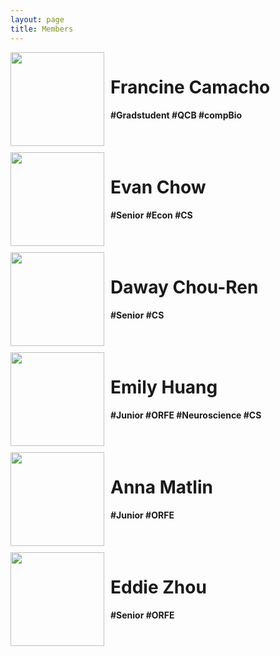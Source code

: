 ```yaml
---
layout: page
title: Members
---
```


<div style="float:left;width:100%;height:150px;margin-bottom:10px;">
	<img style="float:left;width:150px;height:150px" src="{{ site.baseurl }}Camacho.jpg">
	<div style="float:left; PADDING-LEFT:10px">
		<h1>Francine Camacho</h1>
		<h4>#Gradstudent #QCB #compBio </h4>
	</div>
</div>

<div style="float:left;width:100%;height:150px;margin-bottom:10px;">
	<img style="float:left;width:150px;height:150px" src="{{ site.baseurl }}Chow.jpg">
	<div style="float:left; PADDING-LEFT:10px">
		<h1>Evan Chow</h1>
		<h4> #Senior #Econ #CS </h4>
	</div>
</div>

<div style="float:left;width:100%;height:150px;margin-bottom:10px;">
	<img style="float:left;width:150px;height:150px" src="{{ site.baseurl }}Chou_ren.jpg">
	<div style="float:left; PADDING-LEFT:10px">
		<h1>Daway Chou-Ren </h1>
		<h4>#Senior #CS </h4>
	</div>
</div>

<div style="float:left;width:100%;height:150px;margin-bottom:10px;">
	<img style="float:left;width:150px;height:150px" src="{{ site.baseurl }}Huang.jpg">
	<div style="float:left; PADDING-LEFT:10px">
		<h1> Emily Huang </h1>
		<h4>#Junior #ORFE #Neuroscience #CS </h4>
	</div>
</div>

<div style="float:left;width:100%;height:150px;margin-bottom:10px;">
	<img style="float:left;width:150px;height:150px" src="{{ site.baseurl }}Matlin.jpg">
	<div style="float:left; PADDING-LEFT:10px">
		<h1>Anna Matlin</h1>
		<h4>#Junior #ORFE </h4>
	</div>
</div>

<div style="float:left;width:100%;height:150px;margin-bottom:10px;">
	<img style="float:left;width:150px;height:150px" src="{{ site.baseurl }}Zhou.jpg">
	<div style="float:left; PADDING-LEFT:10px">
		<h1>Eddie Zhou</h1>
		<h4>#Senior #ORFE </h4>
	</div>
</div>




